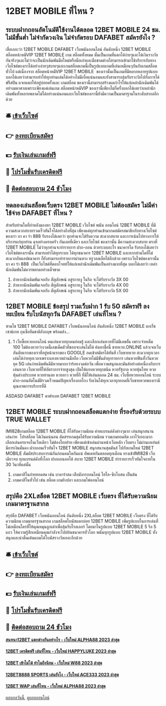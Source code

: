 # 12BET MOBILE ที่ไหน ?
## ระบบฝากถอนอัตโนมัติใช้งานได้ตลอด 12BET MOBILE 24 ชม. ไม่มีขั้นต่ำ ไม่จำกัดวงเงิน ไม่จำกัดรอบ DAFABET สมัครยังไง ?
เชื่อเถอะว่า 12BET MOBILE DAFABET เว็บพนันออนไลน์ อันดับหนึ่ง 12BET MOBILE สล็อตหน้าหมีVIP 12BET MOBILE เกม สล็อตทั้งหมด นั้นเป็นเกมที่แตกได้ง่ายๆและได้เงินรางวัลกันจริงๆและไม่ว่าจะเป็นนักเดิมพันมือใหม่หรือมือเก่าและมือขาดต่างก็สามารถเข้ามาใช้บริการกับทางเว็บไซต์ของเราได้อย่างง่ายๆสบายๆและเกมสล็อตเกมนี้เป็นรูปแบบเกมที่เล่นเหมือนๆกันกับเกมสล็อตทั่วไป แต่เนื่องจาก สล็อตหน้าหมีVIP 12BET MOBILE  ของเรานั้นเป็นเกมที่มีหลากหลายรูปแบบบอกได้เลยว่าสามารถทำให้ทุกท่านเล่นได้อย่างไม่มีเบื่อแน่นอนและยังสามารถลุ้นรับรางวัลไปกับการได้ ฟรีสปิน แจกแตกให้อยู่บ่อยครั้งและ เกมสล็อต ของเรานี้สามารถสร้างผลกำไรให้แก่เหล่านักเดิมพันได้อย่างมหาศาลเพราะเพียงแค่เล่นเกม สล็อตหน้าหมีVIP ของเรานี้เพียงไม่กี่ครั้งบอกได้เลยว่าเหล่านักเดิมพันทั้งหลายพลาดไม่ได้อย่างแน่นอนและเว็บไซต์ของเรานี้ยังมีความเป็นมาตรฐานในระดับสากลอีกด้วย

## 🛎 [เข้าเว็บไซต์](https://bit.ly/3SdLNi2)
## 👉 [ลงทะเบียนสมัคร](https://bit.ly/3SdLNi2)
## 💵 [รับเงินเล่นเกมส์ฟรี](https://bit.ly/3dyRKHj)
## 👑 [โปรโมชั่นรับเครดิตฟรี](https://bit.ly/3dyRKHj)
## 📱 [ติดต่อสอบถาม 24 ชัวโมง](https://bit.ly/3dyRKHj)

## ทดลองเล่นสล็อตเว็บตรง 12BET MOBILE ไม่ต้องสมัคร ไม่มีค่าใช้จ่าย DAFABET ที่ไหน ?
สำหรับท่านใดที่กำหลังมองหา 12BET MOBILE เว็บไซต์ พนัน ออนไลน์ 12BET MOBILE ที่มีความสะดวกสบายรวดเร็วทันใจได้อย่างถึงที่สุด เพียงแค่ทุกท่านเข้ามากดสมัครสมาชิกกับทางเว็บไซต์ ของเรา บา คา ร่า 888 รับรองได้เลยว่า ทุกท่านจะได้รับความ สะดวกสบาย และการเน้นไปทางการให้บริการแก่ทุกท่าน ดุจอย่างครบครัว กันเลยที่เดียว และเว็บไซต์ ของเรานั้น มีความสะดวกสบาย ตรงที่ 12BET MOBILE ไม่ว่าทุกท่านจะทำรายการ ฝาก-ถอน ด้วยระบบอะไร ธนาคารใด รับรองได้เลยว่า เว็บไซต์ของเรานั้น สามารถทำได้ทุกระบบ ได้ทุกธนาคาร 12BET MOBILE และหากท่านใดที่ไม่สะดวกกับแอปธนาคาร ก็ยังสามารถทำรายการผ่านทาง ทรูวอลเล็ทได้อีกด้วย เพราะเว็บไซต์ของเรานั้น บา คา ร่า 888  เป็นเว็บไซต์ที่ตอบโจทย์ให้แก่เหล่านักเดิมพันเป็นอย่างมากที่สุด บอกได้เลยว่า เหล่านักเดิมพันไม่ควรพลาดอย่างเด็จขาด
1. ถ้าหากนักเดิมพันเจอกับ สัญลักษณ์ อสูรกายงู ในรีล จะได้รับรางวัล 3X 00
2. ถ้าหากนักเดิมพันเจอกับ สัญลักษณ์ อสูรกายงู ในรีล จะได้รับรางวัล 4X 00
3. ถ้าหากนักเดิมพันเจอกับ สัญลักษณ์ อสูรกายงู ในรีล จะได้รับรางวัล 5X 00

## 12BET MOBILE ข้อสรุป รวมเว็บฝาก 1 รับ 50 สมัครฟรี ลงทะเบียน รับโบนัสทุกวัน DAFABET เล่นที่ไหน ?
ซานโช 12BET MOBILE DAFABET เว็บพนันออนไลน์ อันดับหนึ่ง 12BET MOBILE แกเร็ธ เซาธ์เกท กุนซือทีมชาติอังกฤษ พร้อมส่ง…
1. 1 เว็บซื้อหวยออนไลน์ คนเล่นหวยทุกคนย่อมรู้ และเลือกเล่นหวยที่ไม่มีเลขอั้น เพราะจ่ายเต็ม 100 ไม่ต้องหวยว่างวดนี้เลขเด็ดตัวที่ชอบจะเล่นไม่ได้ ค้นหาชื่อนี้ ขายหวย.ONLINE แล้วเจอเว็บอันดับแรกของเราที่อยู่หน้าแรกของ GOOGLE กดเข้าสมัครได้ทันที เว็บขายหวย สะดวกทุกเวลาเล่นได้ง่ายทุกเวลาเพราะแทงหวยผ่านมือถือ เว็บหวยไม่มีขั้นต่ำทุกรายการ เล่นหวยฟินทั้งวันหวยยุค 5G เล่นง่ายเดิมพันดีมีหวยมากกว่าร้อยงวดต่อวัน เพื่อความสนุกและมันส์อย่างต่อเนื่องกับการเล่นหวย เว็บหวยที่ให้อัตราการจ่ายสูงสุด เปิดให้แทงหวยทุกชนิด หวยรัฐบาล หวยหุ้นไทย หวยหุ้นต่างประเทศ หวยฮานอย หวยลาว หวยยี่กี ที่มีให้เล่นตลอด 24 ชม. เว็บซื้อหวยออนไลน์ ระบบฝาก-ถอนอัตโนมัติรวดเร็วหมดปัญหาเรื่องกลโกง รับเงินได้ทุกเวลาทุกยอดที่เว็บขายหวยของเรามีคุณภาพการบริการที่ดี

ASDASD DAFABET ดาฟาเบท DAFABET 12BET MOBILE

## 12BET MOBILE ระบบฝากถอนสล็อตแตกง่าย ที่รองรับด้วยระบบ TRUE WALLET
IMI828เกมสล็อต 12BET MOBILE ที่ได้รับความนิยม ค่ายแบรนด์ดังต่างๆมาก เล่นสนุกสนาน เล่นง่าย  โปรสล็อต ได้เงินแน่นอน คัดสรรเกมสุดได้รับความนิยม รวมเกมยอดฮิต เอาไว้เยอะมาก เลือกเล่นครบจบในเว็บเดียว ไม่ต้องโยกย้าย เพียงแต่เข้าเล่นผ่านหน้าเว็บหลัก เว็บตรง ไม่ผ่านเอเย่นต์ มีการเงินมั่นคง ฝากถอนเร็วทันใจ 12BET MOBILE สนุกสนานสุดมันส์ ไปกับเกมใหม่ 12BET MOBILE สัมผัสประสบการณ์กันก่อนคนใดกันแน่ อัพเดทกันตลอดทุกเดือน ทางเข้าIMI828 เว็บเดียวจบ ทุกแบรนด์ดังทั้งโลก ฝากถอนออโต้ สบาย 12BET MOBILE ทำรายการเร็วทันใจภายใน 30 วินาทีแค่นั้น
1. เกมคาสิโนถ่ายทอดสด เช่น บาคาร่าสด เสือมังกรออนไลน์ ไฮโล-ซิกโบสด เป็นต้น
2. เกมคาสิโนทั่วไป เช่น สล็อต เกมยิงปลา และเกมไพ่ออนไลน์

## สรุปคือ 2XLสล็อต 12BET MOBILE เว็บตรง ที่ได้รับความนิยม เกมมาตรฐานสากล
สรุปคือ DAFABET เว็บพนันออนไลน์ อันดับหนึ่ง 2XLสล็อต 12BET MOBILE เว็บตรง ที่ได้รับความนิยม เกมมาตรฐานสากล เกมสล็อตโบนัสแตกบ่อย 12BET MOBILE เพิ่มรูปแบบในการเล่นที่ไม่เหมือนใครที่ให้คุณหมุนลูกเต๋าเพื่อลุ้นรับโรลเลอร์ โดยมาในรูปแบบ 12BET MOBILE 5 รีล 5 แถว ให้ความรู้สึกเหมือนคุณกำลังจะไปปล้นธนาคารทั่วโลก พนันทุกรูปแบบ 12BET MOBILE ทั้งสนุกและน่าตื่นเต้นแถมได้โบนัสรางวัลเยอะอีกด้วย

## 🛎 [เข้าเว็บไซต์](https://bit.ly/3SdLNi2)
## 👉 [ลงทะเบียนสมัคร](https://bit.ly/3SdLNi2)
## 💵 [รับเงินเล่นเกมส์ฟรี](https://bit.ly/3dyRKHj)
## 👑 [โปรโมชั่นรับเครดิตฟรี](https://bit.ly/3dyRKHj)
## 📱 [ติดต่อสอบถาม 24 ชัวโมง](https://bit.ly/3dyRKHj)

#### [สนทนา12BET แตกต่างกันอย่างไร - เว็บใหม่ ALPHA88 2023 ล่าสุด](https://atom.io/themes/สนทนา12bet%20แตกต่างกันอย่างไร%20-%20เว็บใหม่%20alpha88%202023%20ล่าสุด)
#### [12BET เครดิตฟรี เล่นที่ไหน - เว็บใหม่ HAPPYLUKE 2023 ล่าสุด](https://atom.io/themes/12bet%20เครดิตฟรี%20เล่นที่ไหน%20-%20เว็บใหม่%20happyluke%202023%20ล่าสุด)
#### [12BET เข้าไม่ได้ ทำไมถึงนิยม - เว็บใหม่ W88 2023 ล่าสุด](https://atom.io/themes/12bet%20เข้าไม่ได้%20ทำไมถึงนิยม%20-%20เว็บใหม่%20w88%202023%20ล่าสุด)
#### [12BET8888 SPORTS เล่นยังไง - เว็บใหม่ ACE333 2023 ล่าสุด](https://atom.io/themes/12bet8888%20sports%20เล่นยังไง%20-%20เว็บใหม่%20ace333%202023%20ล่าสุด)
#### [12BET WAP เล่นที่ไหน - เว็บใหม่ ALPHA88 2023 ล่าสุด](https://atom.io/themes/12bet%20wap%20เล่นที่ไหน%20-%20เว็บใหม่%20alpha88%202023%20ล่าสุด)

[ผลบอลวันนี้](https://siamsport.tv "ผลบอลวันนี้"), [ดูบอลออนไลน์](https://siamsport.tv/ดูบอลสด "ดูบอลออนไลน์")